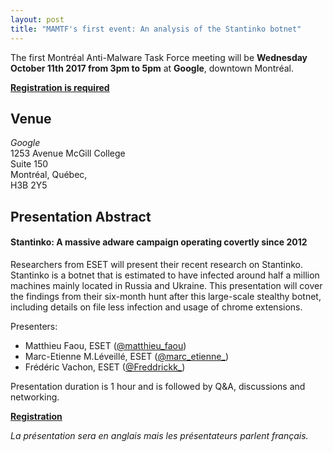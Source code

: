 ```yaml
---
layout: post
title: "MAMTF's first event: An analysis of the Stantinko botnet"
---
```


The first Montréal Anti-Malware Task Force meeting will be **Wednesday October
11th 2017 from 3pm to 5pm** at **Google**, downtown Montréal.

[**Registration is required**](https://www.eventbrite.com/e/montreal-malware-analysis-eset-stantinko-tickets-38285507985)

## Venue

*Google*  
1253 Avenue McGill College  
Suite 150  
Montréal, Québec,  
H3B 2Y5

## Presentation Abstract

#### Stantinko: A massive adware campaign operating covertly since 2012

Researchers from ESET will present their recent research on Stantinko.
Stantinko is a botnet that is estimated to have infected around half a million
machines mainly located in Russia and Ukraine. This presentation will cover the
findings from their six-month hunt after this large-scale stealthy botnet,
including details on file less infection and usage of chrome extensions.

Presenters:
- Matthieu Faou, ESET ([@matthieu_faou](https://twitter.com/matthieu_faou))
- Marc-Etienne M.Léveillé, ESET ([@marc_etienne_](https://twitter.com/marc_etienne_))
- Frédéric Vachon, ESET ([@Freddrickk_](https://twitter.com/Freddrickk_))

Presentation duration is 1 hour and is followed by Q&A, discussions and
networking.

[**Registration**](https://www.eventbrite.com/e/montreal-malware-analysis-eset-stantinko-tickets-38285507985)

*La présentation sera en anglais mais les présentateurs parlent français.*
